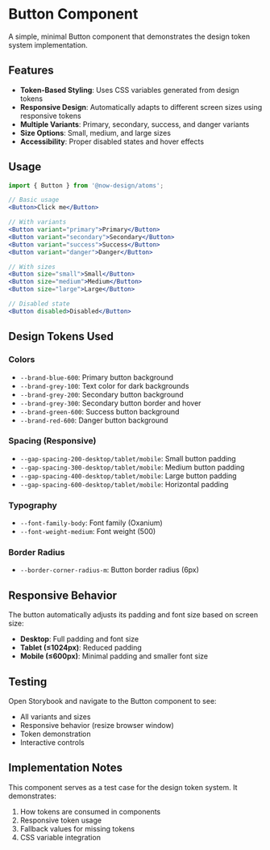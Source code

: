 # Button Component

A simple, minimal Button component that demonstrates the design token system implementation.

## Features

- **Token-Based Styling**: Uses CSS variables generated from design tokens
- **Responsive Design**: Automatically adapts to different screen sizes using responsive tokens
- **Multiple Variants**: Primary, secondary, success, and danger variants
- **Size Options**: Small, medium, and large sizes
- **Accessibility**: Proper disabled states and hover effects

## Usage

```jsx
import { Button } from '@now-design/atoms';

// Basic usage
<Button>Click me</Button>

// With variants
<Button variant="primary">Primary</Button>
<Button variant="secondary">Secondary</Button>
<Button variant="success">Success</Button>
<Button variant="danger">Danger</Button>

// With sizes
<Button size="small">Small</Button>
<Button size="medium">Medium</Button>
<Button size="large">Large</Button>

// Disabled state
<Button disabled>Disabled</Button>
```

## Design Tokens Used

### Colors
- `--brand-blue-600`: Primary button background
- `--brand-grey-100`: Text color for dark backgrounds
- `--brand-grey-200`: Secondary button background
- `--brand-grey-300`: Secondary button border and hover
- `--brand-green-600`: Success button background
- `--brand-red-600`: Danger button background

### Spacing (Responsive)
- `--gap-spacing-200-desktop/tablet/mobile`: Small button padding
- `--gap-spacing-300-desktop/tablet/mobile`: Medium button padding
- `--gap-spacing-400-desktop/tablet/mobile`: Large button padding
- `--gap-spacing-600-desktop/tablet/mobile`: Horizontal padding

### Typography
- `--font-family-body`: Font family (Oxanium)
- `--font-weight-medium`: Font weight (500)

### Border Radius
- `--border-corner-radius-m`: Button border radius (6px)

## Responsive Behavior

The button automatically adjusts its padding and font size based on screen size:

- **Desktop**: Full padding and font size
- **Tablet (≤1024px)**: Reduced padding
- **Mobile (≤600px)**: Minimal padding and smaller font size

## Testing

Open Storybook and navigate to the Button component to see:
- All variants and sizes
- Responsive behavior (resize browser window)
- Token demonstration
- Interactive controls

## Implementation Notes

This component serves as a test case for the design token system. It demonstrates:
1. How tokens are consumed in components
2. Responsive token usage
3. Fallback values for missing tokens
4. CSS variable integration 
